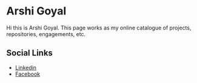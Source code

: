 # Arshi Goyal
Hi this is Arshi Goyal. This page works as my online catalogue of projects, repositories, engagements, etc.

## Social Links

* [Linkedin](https://www.linkedin.com/in/arshigoyal/)
* [Facebook](https://www.facebook.com/arshi.goyal.5)
